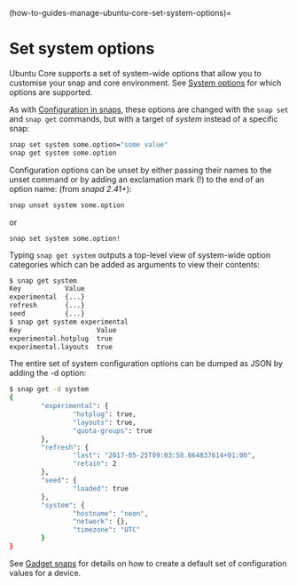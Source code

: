 (how-to-guides-manage-ubuntu-core-set-system-options)=
# Set system options

Ubuntu Core supports a set of system-wide options that allow you to customise your snap and core environment. See [System options](https://snapcraft.io/docs/system-options) for which options are supported.

As with [Configuration in snaps](https://snapcraft.io/docs/configuration-in-snaps), these options are changed with the `snap set` and `snap get` commands, but with a target of *system* instead of a specific snap:

``` bash
snap set system some.option="some value"
snap get system some.option
```

Configuration options can be unset by either passing their names to the unset command or by adding an exclamation mark (!) to the end of an option name: (from *snapd 2.41+*):

``` bash
snap unset system some.option
```
or

```
snap set system some.option!
```

Typing `snap get system` outputs a top-level view of system-wide option categories which can be added as arguments to view their contents:

``` bash
$ snap get system
Key           Value
experimental  {...}
refresh       {...}
seed          {...}
$ snap get system experimental
Key                   Value
experimental.hotplug  true
experimental.layouts  true
```

The entire set of system configuration options can be dumped as JSON by adding the -d option:

```bash
$ snap get -d system
{
        "experimental": {
                "hotplug": true,
                "layouts": true,
                "quota-groups": true
        },
        "refresh": {
                "last": "2017-05-25T09:03:58.664837614+01:00",
                "retain": 2
        },
        "seed": {
                "loaded": true
        },
        "system": {
                "hostname": "neon",
                "network": {},
                "timezone": "UTC"
        }
}
```

See [Gadget snaps](https://snapcraft.io/docs/gadget-snap#heading--gadget) for details on how to create a default set of configuration values for a device.
